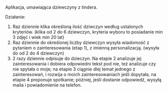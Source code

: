 Aplikacja, umawiająca dziewczyny z tindera.

Działanie: 
1. Raz dziennie klika określoną ilość dziwczyn według ustalonych kryteriów. (klika od 2 do 6 dziewczyn, kryteria wyboru to posiadanie min 3 zdjęć i wiek min 20 lat)
2. Raz dziennie do określonej liczby dziewczyn wysyła wiadomość z pytaniem o zainteresowania (etap 1), z imienną personalizacją. (wysyła do od 2 do 4 dziewczyn)
3. 2 razy dziennie odpisuje do dzieczyn. Na etapie 2 analizuje jej zainteresowania i dobiera odpowiedni tekst pod nie, też analizuje czy nie spytała o moje; na etapie 3 ciągnie dlej temat jednego z zainteresowań, i rozwija o moich zainteresowaniach jeśli dopytała, na etapie 4 proponuje spotkanie; później, jeśli dostanie odpowiedź, wysyłą maila i powiadomienie na telefon.
